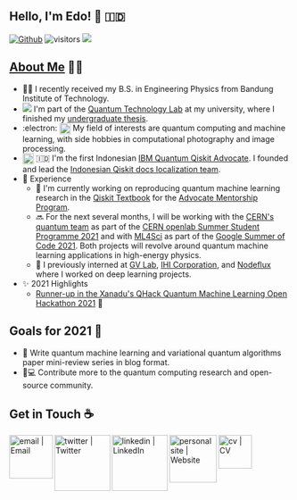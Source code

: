 ## Hello, I'm Edo! 👋 🇮🇩
[![Github](https://img.shields.io/github/followers/eraraya-ricardo?label=Follow&style=social)](https://github.com/eraraya-ricardo)
![visitors](https://visitor-badge.laobi.icu/badge?page_id=eraraya-ricardo.eraraya-ricardo)
![](https://github.com/eraraya-ricardo/profile-page/blob/master/assets/media/qp_mle_img.png)
## [About Me](https://eraraya-ricardo.me/) :man_technologist:
- :man_student: I recently received my B.S. in Engineering Physics from Bandung Institute of Technology.
- <img src="https://render.githubusercontent.com/render/math?math=|\Psi\text{>}"> I'm part of the [Quantum Technology Lab](http://qlab.itb.ac.id/index.html) at my university, where I finished my [undergraduate thesis](https://github.com/eraraya-ricardo/quantum_image_classifier).
- :electron: <img align="top" alt="dnn" width="20px" src="https://github.com/eraraya-ricardo/eraraya-ricardo/blob/main/dnn.png"> My field of interests are quantum computing and machine learning, with side hobbies in computational photography and image processing.
- <img align="center" alt="Qiskit" width="20px" src="https://upload.wikimedia.org/wikipedia/commons/5/51/Qiskit-Logo.svg"> 🇮🇩 I'm the first Indonesian [IBM Quantum Qiskit Advocate](https://qiskit.org/advocates/). I founded and lead the [Indonesian Qiskit docs localization team](https://github.com/qiskit-community/qiskit-translations).
- 📃 Experience
  - 🔭 I'm currently working on reproducing quantum machine learning research in the [Qiskit Textbook](https://qiskit.org/textbook/content/ch-ex/) for the [Advocate Mentorship Program](https://github.com/qiskit-community/qiskit-advocate-mentorship-program).
  - 🔜 For the next several months, I will be working with the [CERN's quantum team](https://openlab.cern/quantum) as part of the [CERN openlab Summer Student Programme 2021](https://openlab.cern/education) and with [ML4Sci](https://ml4sci.org/) as part of the [Google Summer of Code 2021](https://summerofcode.withgoogle.com/projects/#5612096894533632). Both projects will revolve around quantum machine learning applications in high-energy physics.
  - 💼 I previously interned at [GV Lab](http://web.tuat.ac.jp/~gvlab/), [IHI Corporation](https://www.ihi.co.jp/en/), and [Nodeflux](https://www.nodeflux.io/) where I worked on deep learning projects.
- ✨ 2021 Highlights
  - [Runner-up in the Xanadu's QHack Quantum Machine Learning Open Hackathon 2021](https://github.com/eraraya-ricardo/qhack-2021-openproject) 🥈

## Goals for 2021 🥅
- 📝 Write quantum machine learning and variational quantum algorithms paper mini-review series in blog format.
- 🔬💻 Contribute more to the quantum computing research and open-source community.

## Get in Touch ☕
[<img align="left" alt="email | Email" width="78px" src="https://img.shields.io/badge/Email-D14836?style=for-the-badge&logo=minutemailer&logoColor=white" />][email]
[<img align="left" alt="twitter | Twitter" width="100px" src="https://img.shields.io/badge/Twitter-1DA1F2?style=for-the-badge&logo=twitter&logoColor=white" />][twitter]
[<img align="left" alt="linkedin | LinkedIn" width="100px" src="https://img.shields.io/badge/LinkedIn-0077B5?style=for-the-badge&logo=linkedin&logoColor=white" />][linkedin]
[<img align="left" alt="personal site | Website" width="85px" src="https://img.shields.io/badge/Website-4A154B?style=for-the-badge&logo=data%3Aimage%2Fpng%3Bbase64%2CiVBORw0KGgoAAAANSUhEUgAAAEYAAABGCAMAAABG8BK2AAAAOVBMVEVHcEz9%2Ffz19fT%2B%2Fv3v7%2B7%2B%2Fv38%2FPv%2B%2Fv35%2Bfj6%2Bvn29vX%2B%2Fv39%2Ffz5%2Bfj5%2Bfj6%2Bvn8%2FPv9%2Ffz%2F%2F%2F76hJrjAAAAEnRSTlMAjRfZCuyo%2BVJrJse1QzZdfZwov3YjAAADzElEQVR42u2Xh2LAKAiGUUEUZ3z%2Fhz01Xmqbpuv2%2BLpL%2FIE4QPifn4KpKuUz%2Fnh8dhrQRW4djg5AnHxXTZdoCuiD24IUgjex6O%2BIVNPYg45tw2qorQX%2FVSH0po9SU2XnQLStC5UvpZbn6KBBtTdUkOGArXwhFGodclC47ez%2FNOUzFcVnAsPxjaDxTJTrh4lpu%2FzmPaU9rUS%2FvqjPVGYwmdo7GIHrEQ1PlJUIpT2YnQqOl2KCR8TboRRRTHsXozG0xsYWeYxFZQSQokIB3x7opqCcBsCkHLxDNo1CHUqIUGKg%2B4RTsK5b54YNPN7UjTWVNH11UJLz9Ths7NhDVe%2By4LnfVKCn6fKXcy6QfLrv5int05Yw39LS4SX2DLExhXhUX1yauOLVMRO1kHhbj%2FCauq3VV%2FPEk32utGlb4K%2FYTO0A157hBHF3CTuiXkiQ1QdkcOqiXln53wXg9jvA%2F2IZjrMgGRvmNFqaRmPNaRt%2F0mlrtD%2FKIdImQ2nuqTqPK8prGR3gz6VqZ6lQp4wMK5d58hjJu0wXqHMbYBhryvFasUJDbKix66ZJGaok87S23bTLREzchyGoF7%2BN0xhaEDN1W%2F%2F2EmNEHPF7iJvMCvWAgmUNngxBkpS6zV7bbgpW9FC7TWiXGbq2FR1FyOhrDwd0%2FatWOJpfB9KZHieJOnHA8mbCLXiSTAXDcfmdL1tBjOCn35cYjS7cY6xg38gYyRF9O0CVK6cZoxPq%2Bhb9tq2dBdUqHF1pk5k4dGhbwDzncBHRieNu248HzjKmLULSjt%2FKHIBdmzLsZYFkzR0I7dVqzp0AHLfNYPQ8Hv083C%2FKWklQ2gsRz5UE2txkuIgaj4jb%2FK4%2FyYltL6w%2FlRS%2Bb00mnt83letP6rYNWo%2Fy3%2FWgoMa%2FA%2BB%2BF2Aih71wkOwHZCj24tBPtXeU1%2FYMZ4ivVtDOvnLDVl6ZacK8W597AR1e%2ByMzOgGXcpZOzrNLiYZGaebHYGAzUoHsRMMJTuBEi8tbC0MJ3oJ2Wkw8bz0oefYiMQQTQhiNkndZ49BKNdI6eO6Iaasz1Ag%2BGG43yIQCqM9ek%2FbuZiN5AcDsrfHPLaSDauwMWHx%2BvIrV2dWFcfK8S9BzLlav%2BUChqxWq7V38dSMhB0%2Fgca1AMQ%2FddVyeFH5%2BgaH3w2EPjr9yhcFKZzioQ7sRcQVDHj7BmdViOrrNd1ozGBJ8ihx8XnnqPaVshprS8BVc4JHWfOEbatYMjgm%2BCJYuVEHvOqwQVRdxCF8H0xH8fOEL8og1qITwTSRpgGRpihwZQCcNP0ZK9U7g5%2FzPL5Dnoa3YY4TSAAAAAElFTkSuQmCC" />][personal site]
[<img align="left" alt="cv | CV" width="60px" src="https://img.shields.io/badge/CV-8964bd?style=for-the-badge&logo=data%3Aimage%2Fpng%3Bbase64%2CiVBORw0KGgoAAAANSUhEUgAAAGQAAABkCAQAAADa613fAAAABGdBTUEAALGPC%2FxhBQAAACBjSFJNAAB6JQAAgIMAAPn%2FAACA6QAAdTAAAOpgAAA6mAAAF2%2BSX8VGAAAACXBIWXMAAAsTAAALEwEAmpwYAAAAB3RJTUUH5QYBADIcRNC6agAAAAJiS0dEAP%2BHj8y%2FAAAEqElEQVR42u3cW2gcVRgH8H96STBob5JeqGBJH9paLFSxWEQTBBUEwdr2pdK%2BFA2IqS%2FpgyASxAeFYqhIn6K1l9x88KnxwTbVxiixYNo0G6lpzc00e8leZrIzs7Mz55zPh0YNzao7mz2bs3rO%2F21g9uPHmXPm7JndAQK2DhAsxDZ67SIqYiJassT8i2atjSK1LhAsRGq887QEzXudisM48wejnZamHS8K5PxSM4iaigD5YukZxYCcU4GxeMhZNRiLhShxUS0e0qYOYzGQz1ViFA7pUotRKKRDNUZhkNMSGSLOLvmn3BN%2BK%2B8XtmQIgyOFIVz%2FrP3kdDWBACTWZF5il6VCDMTXeW1FZ1he00RVFhF0owf9SEAgVeO3kpAGITivCl5siPfB1eUp2PhsrkoIBBuJdaxbJuRYsRl80NicRmpBJR%2F2MyIpD9Ioit0fzYT3F1S6gDsYr2IXygYiXPdFhuGctQjeu2UD4aaxJ52z1rcg2A2ibHokbT2VQVeOWuMguI3lM0a4e5jg5qh1EQT%2F4zIa7P65n5ZPoXdBfxhIbeDXywgi4k6dACE0r04UoyBkG4mVEYSI91pbGMYQw9sAuuEgDoJbJyZl3hAlQIj4ZWcPwYeJJCwIjK50XxEjeZ6sEoRI3PFbMs%2BZW5MPpbe7%2B1mbmM37VLUgRETC4VP8Vx4WXqDT1IGIuBgQ8XuOTfBBYZURRIS9j%2BwnjNWZffMXiHzI2m086Lzgd%2BSBUQHCvnb2Ai6SGFrhn%2FkTJ7JvEVJgGKt0D%2FBh1SHCO51azzCOGdhwYdayL0VaMDHjnYitSmIIWURBSD%2FKvlMa4ndG1jog%2FIi7Wxoe4vfbT1v77d3jK9PIAACG8SEI5g4%2BoCyEX0%2FXZsDQOvfJg2BIwQODiyiSeHPu%2BFcACJnn750MFIGIrHuYQBjMo%2BYopvFphdeiJIT1zqxJ4HaeVZPIIL1LTCsI8Zrubvzk15rxG4ZXsE7lIMJ09mZxI1BdQvYN5SD8lrHZCFS3Bx6cZ4WjGuRqanUiUN1ryCKzSyRUu7QG0mstpALFQ%2FZxSqkGyXjvmDuTO4LEeuyvJYxKN0TGZ3iER%2FNO5B%2F2HNX7PlJg0xAN0RANCQjhYd4neuWH9%2FGwRIiYdOrD1UYJEq6268SENAi7Mlxlg5UgDkKV%2FBt5PZLMvMa30Xb54dsyR3MsHIs3RoRLUYqUIFHh6llLQzREQzRk%2FiLF4bb8SN5FEVb2vdl6o86ol5y62fpsc47nJUVbonx%2Fu9qEAVNyDJgYu4%2F3SoPwkfROVBxadkRyDi1DhfUIvylxjPCQ2%2Bm2lyCdPKRnLQ3REA3RkP8cRLA%2BdpK3yA87yfqIS4PwkLmFUJqYD%2FMb0iCsP7yKlYThY%2BoB9oM0iHC9U%2FwgHZAfftD7JMc%2BSlEHOydWgnA9a2mIhmiIhsy%2Fk5hsxP8laNitQH%2FSkw8REWdfdGN4U9DENrkNef6ytzQQduVa5TQmAyeG6Ho2olaPvDxVM1YzHihjNdMbFOsRImH4P%2FtDfihQhthNxcaInn41REM0REM05P8IOaYc5HhhkKOqQbyGAiA2Zmv9SyV9Odu%2Fvbqtx9j6969u%2Bx0SW%2FQu7oBRYQAAACV0RVh0ZGF0ZTpjcmVhdGUAMjAyMS0wNi0wMVQwMDo1MDoyOCswMDowMCidfegAAAAldEVYdGRhdGU6bW9kaWZ5ADIwMjEtMDYtMDFUMDA6NTA6MjgrMDA6MDBZwMVUAAAAAElFTkSuQmCC" />][cv]




[twitter]: https://twitter.com/eraraya_ricardo
[linkedin]: https://www.linkedin.com/in/eraraya-ricardo/
[email]: mailto:erarayaricardo.m@students.itb.ac.id
[personal site]: https://eraraya-ricardo.me/
[cv]: https://raw.githubusercontent.com/eraraya-ricardo/profile-page/master/static/uploads/cv.pdf


<!---
https://img.shields.io/badge/CV-8964bd?style=for-the-badge
[<img align="left" alt="email | Email" width="30px" src="https://www.svgrepo.com/show/32285/email.svg" />][email]
[<img align="left" alt="linkedin | LinkedIn" width="30px" src="https://cdn.jsdelivr.net/npm/simple-icons@v3/icons/linkedin.svg" />][linkedin]
[<img align="left" alt="twitter | Twitter" width="30px" src="https://cdn.jsdelivr.net/npm/simple-icons@3.13.0/icons/twitter.svg" />][twitter]
[<img align="left" alt="personal page | Website" width="30px" src="https://pic.onlinewebfonts.com/svg/img_529063.png" />][personal page]
--->

<!---
Image credit:
CV/resume png source: https://pngtree.com/freepng/vector-resume-icon_4260240.html, designed by Grafix Point.
--->
